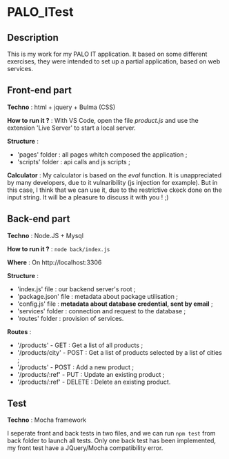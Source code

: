 # PALO_ITest
## Description
This is my work for my PALO IT application. It based on some different exercises, they were intended to set up a partial application, based on web services.
## Front-end part
**Techno** : html + jquery + Bulma (CSS)

**How to run it ?** : With VS Code, open the file *product.js* and use the extension 'Live Server' to start a local server.

**Structure** : 
 - 'pages' folder : all pages whitch composed the application ;
 - 'scripts' folder : api calls and js scripts ;

**Calculator** : 
My calculator is based on the *eval* function.  It is unappreciated by many developers, due to it vulnaribility (js injection for example). But in this case, I think that we can use it, due to the restrictive ckeck done on the input string. It will be a pleasure to discuss it with you ! ;) 

## Back-end part
**Techno** : Node.JS + Mysql

**How to run it ?** : `node back/index.js`

**Where** : On http://localhost:3306

**Structure** : 
 - 'index.js' file : our backend server's root ;
 - 'package.json' file : metadata about package utilisation ;
 - 'config.js' file : **metadata about database credential, sent by email** ;
 - 'services' folder : connection and request to the database ; 
 - 'routes' folder : provision of services.

**Routes** : 
 - '/products' - GET : Get a list of all products ;
 - '/products/city' - POST : Get a list of products selected by a list of cities ;
 - '/products' - POST : Add a new product ;
 - '/products/:ref' - PUT : Update an existing product ;
 - '/products/:ref' - DELETE : Delete an existing product.

## Test
**Techno** : Mocha framework

I seperate front and back tests in two files, and we can run `npm test` from back folder to launch all tests. Only one back test has been implemented, my front test have a JQuery/Mocha compatibility error.
